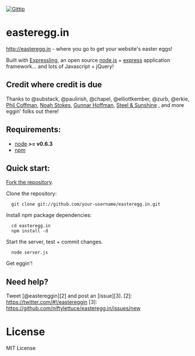 [![Gittip](http://badgr.co/gittip/niftylettuce.png)](https://www.gittip.com/niftylettuce/)

# easteregg.in

 <http://easteregg.in> - where you go to get your website's easter eggs!

 Built with [Expressling](https://github.com/niftylettuce/expressling/), an open
 source [node.js](http://nodejs.org) + [express](http://expressjs.com/)
 application framework... and lots of Javascript + jQuery!


## Credit where credit is due

 Thanks to @substack, @paulirish, @chapel, @elliottkember, @zurb, @erkie,
 [Phil Coffman](http://twitter.com/philcoffman),
 [Noah Stokes](http://twitter.com/motherfuton),
 [Gunnar Hoffman](http://gunnarhoffman.com/),
 [Steel & Sunshine](http://listn.to/SteelSunshine/player)
 , and more eggin' folks out there!

## Requirements:

  * [node](https://github.com/joyent/node) **>= v0.6.3**
  * [npm](https://github.com/isaacs/npm)


## Quick start:

 [Fork the repository][1].

 Clone the repository:

      git clone git://github.com/your-username/easteregg.in.git

 Install npm package dependencies:

      cd easteregg.in
      npm install -d

 Start the server, test + commit changes.

      node server.js

 Get eggin'!

[1]: https://github.com/niftylettuce/easteregg.in/fork_select


## Need help?

Tweet [@eastereggin][2] and post an [issue][3].
[2]: https://twitter.com/#!/eastereggin
[3]: https://github.com/niftylettuce/easteregg.in/issues/new


# License

MIT License
